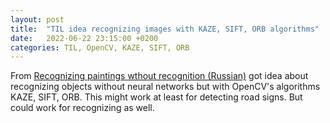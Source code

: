 ```yaml
---
layout: post
title:  "TIL idea recognizing images with KAZE, SIFT, ORB algorithms"
date:   2022-06-22 23:15:00 +0200
categories: TIL, OpenCV, KAZE, SIFT, ORB
---
```

From [Recognizing paintings wthout recognition (Russian)](https://habr.com/ru/post/672336/) got idea about recognizing objects without neural networks but with OpenCV's algorithms KAZE, SIFT, ORB. This might work at least for detecting road signs. But could work for recognizing as well.

